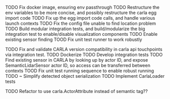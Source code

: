 TODO Fix docker image, ensuring env passthrough
TODO Restructure the env variables to be more concise, and possibly restructure the carla egg import code
TODO Fix up the egg import code calls, and handle various launch contexts
TODO Fix the config file unable to find location problem
TODO Build modular integration tests, and build/modularize the big integration test to enable/disable visualization components
TODO Enable existing sensor finding
TOOD Fix unit test runner to work robustly

TODO Fix and validate CARLA version compatibility in carla api touchpoints via integration test.
TODO Dockerize
TODO Develop integration tests
TODO Find existing sensor in CARLA by looking up by actor ID, and expose SemanticLidarSensor actor ID, so access can be transferred between contexts 
TOOD Fix unit test running sequence to enable robust running
TODO ~ Simplify detected object serialization
TODO Implement CarlaLoader tests

TODO Refactor to use carla.ActorAttribute instead of semantic tag??
